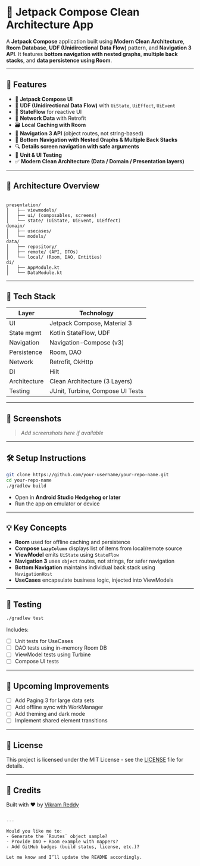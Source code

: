 
# 🚀 Jetpack Compose Clean Architecture App

A **Jetpack Compose** application built using **Modern Clean Architecture**, **Room Database**, **UDF (Unidirectional Data Flow)** pattern, and **Navigation 3 API**. It features **bottom navigation with nested graphs**, **multiple back stacks**, and **data persistence using Room**.

---

## 📱 Features

- 🧱 **Jetpack Compose UI**
- 🧠 **UDF (Unidirectional Data Flow)** with `UiState`, `UiEffect`, `UiEvent`
- 🔁 **StateFlow** for reactive UI
- 📡 **Network Data** with Retrofit
- 🗃️ **Local Caching with Room**
- 🧭 **Navigation 3 API** (object routes, not string-based)
- 🧭 **Bottom Navigation with Nested Graphs & Multiple Back Stacks**
- 🔍 **Details screen navigation with safe arguments**
- 🧪 **Unit & UI Testing**
- ✅ **Modern Clean Architecture (Data / Domain / Presentation layers)**

---

## 🧱 Architecture Overview

```

presentation/
│   ├── viewmodels/
│   ├── ui/ (composables, screens)
│   └── state/ (UiState, UiEvent, UiEffect)
domain/
│   ├── usecases/
│   └── models/
data/
│   ├── repository/
│   ├── remote/ (API, DTOs)
│   └── local/ (Room, DAO, Entities)
di/
│   ├── AppModule.kt
│   └── DataModule.kt

````

---

## 🧪 Tech Stack

| Layer          | Technology                        |
|----------------|-----------------------------------|
| UI             | Jetpack Compose, Material 3       |
| State mgmt     | Kotlin StateFlow, UDF             |
| Navigation     | Navigation-Compose (v3)           |
| Persistence    | Room, DAO                         |
| Network        | Retrofit, OkHttp                  |
| DI             | Hilt                              |
| Architecture   | Clean Architecture (3 Layers)     |
| Testing        | JUnit, Turbine, Compose UI Tests  |

---

## 📸 Screenshots

> _Add screenshots here if available_

---

## 🛠️ Setup Instructions

```bash
git clone https://github.com/your-username/your-repo-name.git
cd your-repo-name
./gradlew build
````

* Open in **Android Studio Hedgehog or later**
* Run the app on emulator or device

---

## 💡 Key Concepts

* **Room** used for offline caching and persistence
* **Compose `LazyColumn`** displays list of items from local/remote source
* **ViewModel** emits `UiState` using `StateFlow`
* **Navigation 3** uses `object` routes, not strings, for safer navigation
* **Bottom Navigation** maintains individual back stack using `NavigationHost`
* **UseCases** encapsulate business logic, injected into ViewModels

---

## 🧪 Testing

```bash
./gradlew test
```

Includes:

* [ ] Unit tests for UseCases
* [ ] DAO tests using in-memory Room DB
* [ ] ViewModel tests using Turbine
* [ ] Compose UI tests

---

## 🚀 Upcoming Improvements

* [ ] Add Paging 3 for large data sets
* [ ] Add offline sync with WorkManager
* [ ] Add theming and dark mode
* [ ] Implement shared element transitions

---

## 📄 License

This project is licensed under the MIT License - see the [LICENSE](LICENSE) file for details.

---

## 🙌 Credits

Built with ❤️ by [Vikram Reddy](https://github.com/mnvikramreddy)

```

---

Would you like me to:
- Generate the `Routes` object sample?
- Provide DAO + Room example with mappers?
- Add GitHub badges (build status, license, etc.)?

Let me know and I’ll update the README accordingly.
```
